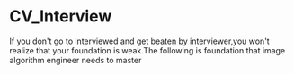 # CV_Interview
If you don't go to interviewed and get beaten by interviewer,you won't realize that your foundation is weak.The following is foundation that image  algorithm engineer needs to master
